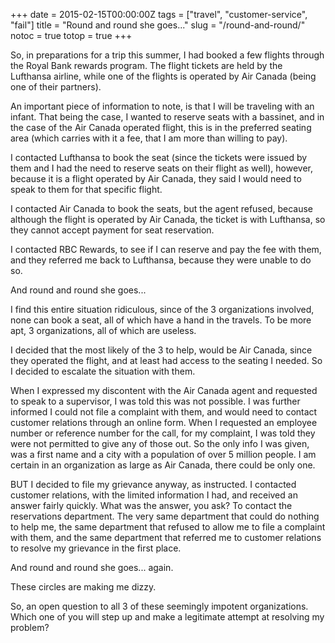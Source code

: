 +++
date = 2015-02-15T00:00:00Z
tags = ["travel", "customer-service", "fail"]
title = "Round and round she goes..."
slug = "/round-and-round/"
notoc = true
totop = true
+++

So, in preparations for a trip this summer, I had booked a few flights through the Royal Bank rewards program. The flight tickets are held by the Lufthansa airline, while one of the flights is operated by Air Canada (being one of their partners).

An important piece of information to note, is that I will be traveling with an infant. That being the case, I wanted to reserve seats with a bassinet, and in the case of the Air Canada operated flight, this is in the preferred seating area (which carries with it a fee, that I am more than willing to pay).

I contacted Lufthansa to book the seat (since the tickets were issued by them and I had the need to reserve seats on their flight as well), however, because it is a flight operated by Air Canada, they said I would need to speak to them for that specific flight.

I contacted Air Canada to book the seats, but the agent refused, because although the flight is operated by Air Canada, the ticket is with Lufthansa, so they cannot accept payment for seat reservation.

I contacted RBC Rewards, to see if I can reserve and pay the fee with them, and they referred me back to Lufthansa, because they were unable to do so.

And round and round she goes...

I find this entire situation ridiculous, since of the 3 organizations involved, none can book a seat, all of which have a hand in the travels. To be more apt, 3 organizations, all of which are useless.

I decided that the most likely of the 3 to help, would be Air Canada, since they operated the flight, and at least had access to the seating I needed. So I decided to escalate the situation with them.

When I expressed my discontent with the Air Canada agent and requested to speak to a supervisor, I was told this was not possible. I was further informed I could not file a complaint with them, and would need to contact customer relations through an online form. When I requested an employee number or reference number for the call, for my complaint, I was told they were not permitted to give any of those out. So the only info I was given, was a first name and a city with a population of over 5 million people. I am certain in an organization as large as Air Canada, there could be only one.

BUT I decided to file my grievance anyway, as instructed. I contacted customer relations, with the limited information I had, and received an answer fairly quickly. What was the answer, you ask? To contact the reservations department. The very same department that could do nothing to help me, the same department that refused to allow me to file a complaint with them, and the same department that referred me to customer relations to resolve my grievance in the first place.

And round and round she goes... again.

These circles are making me dizzy.

So, an open question to all 3 of these seemingly impotent organizations. Which one of you will step up and make a legitimate attempt at resolving my problem?
